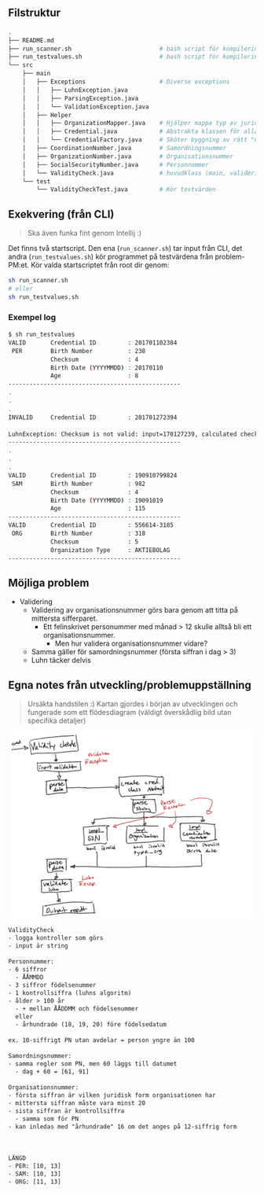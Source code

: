 ## Filstruktur
```bash
.
├── README.md
├── run_scanner.sh                         # bash script för kompilering och exekvering av huvudprogram
├── run_testvalues.sh                      # bash script för kompilering och exekvering av testvärden
└── src
    ├── main
    │   ├── Exceptions                     # Diverse exceptions
    │   │   ├── LuhnException.java
    │   │   ├── ParsingException.java
    │   │   └── ValidationException.java 
    │   ├── Helper
    │   │   ├── OrganizationMapper.java    # Hjälper mappa typ av juridisk organisation
    │   │   ├── Credential.java            # Abstrakta klassen för alla "nummer"
    │   │   └── CredentialFactory.java     # Sköter byggning av rätt "nummer"-implementation
    │   ├── CoordinationNumber.java        # Samordningsnummer
    │   ├── OrganizationNumber.java        # Organisationsnummer
    │   ├── SocialSecurityNumber.java      # Personnummer
    │   └── ValidityCheck.java             # huvudklass (main, valideringscheck av luhn, mm)
    └── test
        └── ValidityCheckTest.java         # Kör testvärden
```

## Exekvering (från CLI)
> Ska även funka fint genom Intellij :)

Det finns två startscript. Den ena (`run_scanner.sh`) tar input från CLI, det andra (`run_testvalues.sh`) kör programmet på testvärdena från problem-PM:et.
Kör valda startscriptet från root dir genom:
```bash
sh run_scanner.sh
# eller
sh run_testvalues.sh
```

### Exempel log
```bash
$ sh run_testvalues
VALID       Credential ID         : 201701102384
 PER        Birth Number          : 238
            Checksum              : 4
            Birth Date (YYYYMMDD) : 20170110
            Age                   : 8
-------------------------------------------------
.
.
.
INVALID     Credential ID         : 201701272394

LuhnException: Checksum is not valid: input=170127239, calculated checksum=3
-------------------------------------------------
.
.
.
VALID       Credential ID         : 190910799824
 SAM        Birth Number          : 982
            Checksum              : 4
            Birth Date (YYYYMMDD) : 19091019
            Age                   : 115
-------------------------------------------------
VALID       Credential ID         : 556614-3185
 ORG        Birth Number          : 318
            Checksum              : 5
            Organization Type     : AKTIEBOLAG
-------------------------------------------------
```

## Möjliga problem
- Validering
  - Validering av organisationsnummer görs bara genom att titta på mittersta sifferparet.
    - Ett felinskrivet personummer med månad > 12 skulle alltså bli ett organisationsnummer.
      - Men hur validera organisationsnummer vidare?
  - Samma gäller för samordningsnummer (första siffran i dag > 3)
  - Luhn täcker delvis

## Egna notes från utveckling/problemuppställning
> Ursäkta handstilen :)
> Kartan gjordes i början av utvecklingen och fungerade som ett flödesdiagram (väldigt överskådlig bild utan specifika detaljer)
<img src="programkarta.png" width="800px">

```
ValidityCheck
- logga kontroller som görs
- input är string

Personnummer:
- 6 siffror
  - ÅÅMMDD
- 3 siffror födelsenummer
- 1 kontrollsiffra (luhns algoritm)
- ålder > 100 år
  - + mellan ÅÅDDMM och födelsenummer
  eller
  - århundrade (18, 19, 20) före födelsedatum

ex. 10-siffrigt PN utan avdelar = person yngre än 100

Samordningsnummer:
- samma regler som PN, men 60 läggs till datumet
  - dag + 60 = [61, 91]

Organisationsnummer:
- första siffran är vilken juridisk form organisationen har
- mittersta siffran måste vara minst 20
- sista siffran är kontrollsiffra
  - samma som för PN
- kan inledas med "århundrade" 16 om det anges på 12-siffrig form



LÄNGD
- PER: [10, 13]
- SAM: [10, 13]
- ORG: [11, 13]
```
